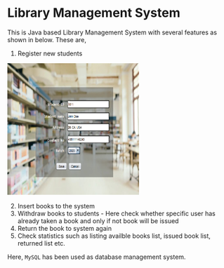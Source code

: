 # Library Management System

This is Java based Library Management System with several features as shown in below. 
These are,
  1. Register new students
  
<!--   ![register](https://github.com/ShakyaPr/LibraryManagementSystem/blob/main/Images/newmember.png) -->
 <img alt="register" src="https://github.com/ShakyaPr/LibraryManagementSystem/blob/main/Images/newmember.png"  style="width:300px;height:300px;">

  2. Insert books to the system
  3. Withdraw books to students - Here check whether specific user has already taken a book and only if not book will be issued
  4. Return the book to system again
  5. Check statistics such as listing availble books list, issued book list, returned list etc.
  
Here, `MySQL` has been used as database management system. 
